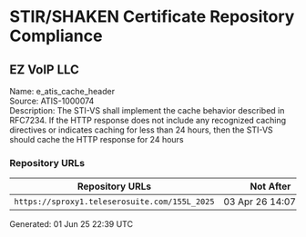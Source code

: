 # STIR/SHAKEN Certificate Repository Compliance

## EZ VoIP LLC

Name: e_atis_cache_header\
Source: ATIS-1000074\
Description: The STI-VS shall implement the cache behavior described in RFC7234. If the HTTP response does not include any recognized caching directives or indicates caching for less than 24 hours, then the STI-VS should cache the HTTP response for 24 hours
### Repository URLs

| Repository URLs | Not After |  Problems | Link |
|-----------------|-----------|-----------|------|
| `https://sproxy1.teleserosuite.com/155L_2025` | 03&#160;Apr&#160;26&#160;14:07&#160;UTC | true | [view](../../REPOS/4b487b80ca18a5a816433f75717855a872d02ecd/README.md) |


Generated: 01 Jun 25 22:39 UTC